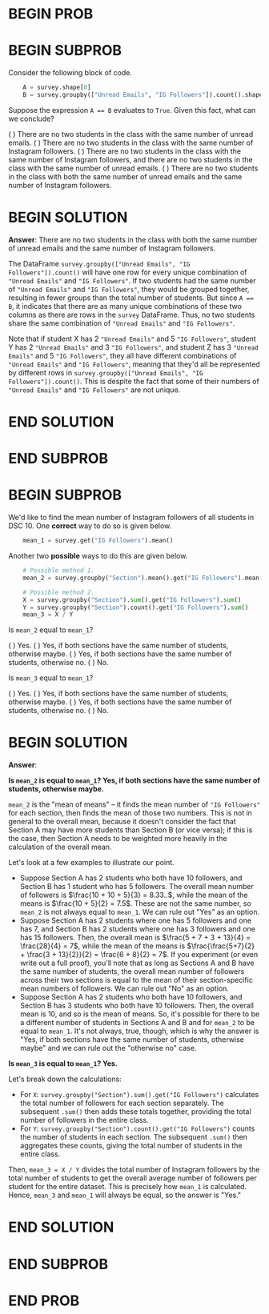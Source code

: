 # BEGIN PROB

# BEGIN SUBPROB

Consider the following block of code.

```py
    A = survey.shape[0]
    B = survey.groupby(["Unread Emails", "IG Followers"]).count().shape[0]
```

Suppose the expression `A == B` evaluates to `True`. Given this fact,
what can we conclude?

( ) There are no two students in the class with the same number of unread emails.
( ) There are no two students in the class with the same number of Instagram followers.
( ) There are no two students in the class with the same number of Instagram followers, and there are no two students in the class with the same number of unread emails.
( ) There are no two students in the class with both the same number of unread emails and the same number of Instagram followers.

# BEGIN SOLUTION

**Answer**: There are no two students in the class with both the same number of unread emails and the same number of Instagram followers.

The DataFrame `survey.groupby(["Unread Emails", "IG Followers"]).count()` will have one row for every unique combination of `"Unread Emails"` and `"IG Followers"`. If two students had the same number of `"Unread Emails"` and `"IG Followers"`, they would be grouped together, resulting in fewer groups than the total number of students. But since `A == B`, it indicates that there are as many unique combinations of these two columns as there are rows in the `survey` DataFrame. Thus, no two students share the same combination of `"Unread Emails"` and `"IG Followers"`.

Note that if student X has 2 `"Unread Emails"` and 5 `"IG Followers"`, student Y has 2 `"Unread Emails"` and 3 `"IG Followers"`, and student Z has 3 `"Unread Emails"` and 5 `"IG Followers"`, they all have different combinations of `"Unread Emails"` and `"IG Followers"`, meaning that they'd all be represented by different rows in `survey.groupby(["Unread Emails", "IG Followers"]).count()`. This is despite the fact that some of their numbers of `"Unread Emails"` and `"IG Followers"` are not unique.

# END SOLUTION

# END SUBPROB


# BEGIN SUBPROB

We'd like to find the mean number of Instagram followers of all students
in DSC 10. One **correct** way to do so is given below.

```py
    mean_1 = survey.get("IG Followers").mean()
```

Another two **possible** ways to do this are given below.

```py
    # Possible method 1.
    mean_2 = survey.groupby("Section").mean().get("IG Followers").mean()

    # Possible method 2.
    X = survey.groupby("Section").sum().get("IG Followers").sum()
    Y = survey.groupby("Section").count().get("IG Followers").sum()
    mean_3 = X / Y
```
Is `mean_2` equal to `mean_1`?

( ) Yes.
( ) Yes, if both sections have the same number of students, otherwise maybe.
( ) Yes, if both sections have the same number of students, otherwise no.
( ) No.

Is `mean_3` equal to `mean_1`?

( ) Yes.
( ) Yes, if both sections have the same number of students, otherwise maybe.
( ) Yes, if both sections have the same number of students, otherwise no.
( ) No.

# BEGIN SOLUTION

**Answer**:

**Is `mean_2` is equal to `mean_1`? Yes, if both sections have the same number of students, otherwise maybe.**

`mean_2` is the "mean of means" – it finds the mean number of `"IG Followers"` for each section, then finds the mean of those two numbers. This is not in general to the overall mean, because it doesn't consider the fact that Section A may have more students than Section B (or vice versa); if this is the case, then Section A needs to be weighted more heavily in the calculation of the overall mean.

Let's look at a few examples to illustrate our point.
- Suppose Section A has 2 students who both have 10 followers, and Section B has 1 student who has 5 followers. The overall mean number of followers is $\frac{10 + 10 + 5}{3} = 8.33..$, while the mean of the means is $\frac{10 + 5}{2} = 7.5$. These are not the same number, so `mean_2` is not always equal to `mean_1`. We can rule out "Yes" as an option.
- Suppose Section A has 2 students where one has 5 followers and one has 7, and Section B has 2 students where one has 3 followers and one has 15 followers. Then, the overall mean is $\frac{5 + 7 + 3 + 13}{4} = \frac{28}{4} = 7$, while the mean of the means is $\frac{\frac{5+7}{2} + \frac{3 + 13}{2}}{2} = \frac{6 + 8}{2} = 7$. If you experiment (or even write out a full proof), you'll note that as long as Sections A and B have the same number of students, the overall mean number of followers across their two sections is equal to the mean of their section-specific mean numbers of followers. We can rule out "No" as an option.
- Suppose Section A has 2 students who both have 10 followers, and Section B has 3 students who both have 10 followers. Then, the overall mean is 10, and so is the mean of means. So, it's possible for there to be a different number of students in Sections A and B and for `mean_2` to be equal to `mean_1`. It's not always, true, though, which is why the answer is "Yes, if both sections have the same number of students, otherwise maybe" and we can rule out the "otherwise no" case.

**Is `mean_3` is equal to `mean_1`? Yes.**

Let's break down the calculations:

- For `X`: `survey.groupby("Section").sum().get("IG Followers")` calculates the total number of followers for each section separately. The subsequent `.sum()` then adds these totals together, providing the total number of followers in the entire class.
- For `Y`: `survey.groupby("Section").count().get("IG Followers")` counts the number of students in each section. The subsequent `.sum()` then aggregates these counts, giving the total number of students in the entire class.

Then, `mean_3 = X / Y` divides the total number of Instagram followers by the total number of students to get the overall average number of followers per student for the entire dataset. This is precisely how `mean_1` is calculated. Hence, `mean_3` and `mean_1` will always be equal, so the answer is "Yes."

# END SOLUTION

# END SUBPROB

# END PROB